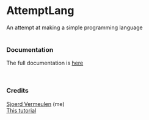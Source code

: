 # AttemptLang
An attempt at making a simple programming language
<br/>
<br/>

### Documentation
The full documentation is [here](Documentation.md)

<br/>

### Credits
[Sjoerd Vermeulen](https://github.com/SjVer) (me) <br/>
[This tutorial](http://web.eecs.utk.edu/~azh/blog/teenytinycompiler1.html)